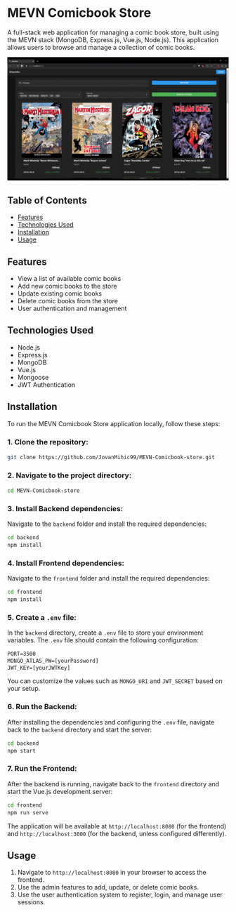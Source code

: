 # MEVN Comicbook Store

A full-stack web application for managing a comic book store, built using the MEVN stack (MongoDB, Express.js, Vue.js, Node.js). This application allows users to browse and manage a collection of comic books.

![alt text](screenshots.gif "Screenshots")

## Table of Contents
- [Features](#features)
- [Technologies Used](#technologies-used)
- [Installation](#installation)
- [Usage](#usage)


## Features
- View a list of available comic books
- Add new comic books to the store
- Update existing comic books
- Delete comic books from the store
- User authentication and management

## Technologies Used
- Node.js
- Express.js
- MongoDB
- Vue.js
- Mongoose
- JWT Authentication

## Installation

To run the MEVN Comicbook Store application locally, follow these steps:

### 1. Clone the repository:
```bash
git clone https://github.com/JovanMihic99/MEVN-Comicbook-store.git
```

### 2. Navigate to the project directory:
```bash
cd MEVN-Comicbook-store
```

### 3. Install Backend dependencies:
Navigate to the `backend` folder and install the required dependencies:

```bash
cd backend
npm install
```

### 4. Install Frontend dependencies:
Navigate to the `frontend` folder and install the required dependencies:

```bash
cd frontend
npm install
```

### 5. Create a `.env` file:
In the `backend` directory, create a `.env` file to store your environment variables. The `.env` file should contain the following configuration:

```env
PORT=3500
MONGO_ATLAS_PW=[yourPassword]
JWT_KEY=[yourJWTKey]
```

You can customize the values such as `MONGO_URI` and `JWT_SECRET` based on your setup.

### 6. Run the Backend:
After installing the dependencies and configuring the `.env` file, navigate back to the `backend` directory and start the server:

```bash
cd backend
npm start
```

### 7. Run the Frontend:
After the backend is running, navigate back to the `frontend` directory and start the Vue.js development server:

```bash
cd frontend
npm run serve
```

The application will be available at `http://localhost:8080` (for the frontend) and `http://localhost:3000` (for the backend, unless configured differently).



## Usage

1. Navigate to `http://localhost:8080` in your browser to access the frontend.
2. Use the admin features to add, update, or delete comic books.
3. Use the user authentication system to register, login, and manage user sessions.


